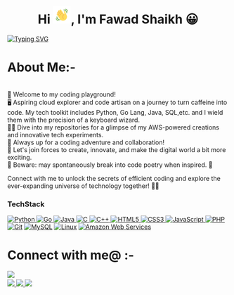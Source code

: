 <h1 align="center"> 
  Hi
  <img src="https://github.com/skfawad911/skfawad911/blob/main/icons/wave.gif" 
         alt="Waving hand animated gif"         
         width="40"/>,
   I'm <b>Fawad Shaikh 😀</b>
</h1> 

 
[![Typing SVG](https://readme-typing-svg.demolab.com?font=Merienda&size=35&duration=3000&pause=700&color=00FF00&center=true&vCenter=true&height=75&width=1300px&lines=Welcome+To+My+Github;I'm+an+aspiring+DevOps+Engineer💻;I'm+a+Learning+Enthusiast🧐)](https://git.io/typing-svg)

# <b>About Me:-</b>
<p>
<br>🚀 Welcome to my coding playground! <br>
🖥️ Aspiring cloud explorer and code artisan on a journey to turn caffeine into code. My tech toolkit includes Python, Go Lang, Java, SQL,etc. and I wield them with the precision of a keyboard wizard. <br>
🧙‍♂️ Dive into my repositories for a glimpse of my AWS-powered creations and innovative tech experiments.<br>
🌟 Always up for a coding adventure and collaboration! <br>
🚀 Let's join forces to create, innovate, and make the digital world a bit more exciting.<br> 🚧 Beware: may spontaneously break into code poetry when inspired. 📜<br>

Connect with me to unlock the secrets of efficient coding and explore the ever-expanding universe of technology together! 🚀✨<br>
</p>

### TechStack


<p align="left">
   <a href="https://www.python.org/" target="_blank" rel="noreferrer"><img src="https://raw.githubusercontent.com/danielcranney/readme-generator/main/public/icons/skills/python-colored.svg" width="36" height="36" alt="Python" />
  </a>
    <a href="https://go.dev/doc/" target="_blank" rel="noreferrer">
    <img src="https://raw.githubusercontent.com/danielcranney/readme-generator/main/public/icons/skills/go-colored.svg" width="36" height="36" alt="Go" />
  </a>
    <a href="https://www.oracle.com/java/" target="_blank" rel="noreferrer">
    <img src="https://raw.githubusercontent.com/danielcranney/readme-generator/main/public/icons/skills/java-colored.svg" width="36" height="36" alt="Java" />
  </a>
<a href="https://docs.microsoft.com/en-us/cpp/?view=msvc-170" target="_blank" rel="noreferrer">
  <img src="https://raw.githubusercontent.com/danielcranney/readme-generator/main/public/icons/skills/c-colored.svg" width="36" height="36" alt="C" />
</a>
  <a href="https://docs.microsoft.com/en-us/cpp/?view=msvc-170" target="_blank" rel="noreferrer">
    <img src="https://raw.githubusercontent.com/danielcranney/readme-generator/main/public/icons/skills/cplusplus-colored.svg" width="36" height="36" alt="C++" />
  </a>
 <a href="https://developer.mozilla.org/en-US/docs/Glossary/HTML5" target="_blank" rel="noreferrer"><img src="https://raw.githubusercontent.com/danielcranney/readme-generator/main/public/icons/skills/html5-colored.svg" width="36" height="36" alt="HTML5" />
  </a>
    <a href="https://www.w3.org/TR/CSS/#css" target="_blank" rel="noreferrer"><img src="https://raw.githubusercontent.com/danielcranney/readme-generator/main/public/icons/skills/css3-colored.svg" width="36" height="36" alt="CSS3" />
  </a>
  <a href="https://developer.mozilla.org/en-US/docs/Web/JavaScript" target="_blank" rel="noreferrer">
    <img src="https://raw.githubusercontent.com/danielcranney/readme-generator/main/public/icons/skills/javascript-colored.svg" width="36" height="36" alt="JavaScript" />
  </a>
  <a href="https://www.php.net/" target="_blank" rel="noreferrer"><img src="https://raw.githubusercontent.com/danielcranney/readme-generator/main/public/icons/skills/php-colored.svg" width="36" height="36" alt="PHP" />
  </a>
  <a href="https://git-scm.com/" target="_blank" rel="noreferrer">
    <img src="https://raw.githubusercontent.com/danielcranney/readme-generator/main/public/icons/skills/git-colored.svg" width="36" height="36" alt="Git" /></a>
  <a href="https://www.mysql.com/" target="_blank" rel="noreferrer"><img src="https://raw.githubusercontent.com/danielcranney/readme-generator/main/public/icons/skills/mysql-colored.svg" width="36" height="36" alt="MySQL" /></a>
  <a href="https://www.linux.org" target="_blank" rel="noreferrer"><img src="https://raw.githubusercontent.com/danielcranney/readme-generator/main/public/icons/skills/linux-colored.svg" width="36" height="36" alt="Linux" /></a>
  <a href="https://aws.amazon.com" target="_blank" rel="noreferrer"><img src="https://raw.githubusercontent.com/danielcranney/readme-generator/main/public/icons/skills/aws-colored-dark.svg" width="36" height="36" alt="Amazon Web Services" /></a>
</p>


# <b>Connect with me@ :-</b>
<p>
<!-- Github -->
<a 
    target="_blank" 
    href="https://github.com/skfawad911">
    <img
        src="https://img.shields.io/badge/GitHub-000000?style=for-the-badge&logo=github&logoColor=white">
    </img>    
<br>
<!-- LinkedIn -->
<a 
    target="_blank"
    href="www.linkedin.com/in/fawad-shaikh-278550226">
    <img
        src="https://img.shields.io/badge/-LinkedIn-0077D9?style=for-the-badge&logo=Linkedin&logoColor=white">
    </img>
</a>
<!-- GMail -->
<a 
    target="_blank" 
    href="mailto:skfawad911@gmail.com">
    <img
        src="https://img.shields.io/badge/-Gmail-D14836?style=for-the-badge&logo=Gmail&logoColor=white">
    </img>    
</a>
<!-- Twitter -->
<a 
    target="_blank" 
    href="https://twitter.com/FawadSh76392836">
    <img
        src="https://img.shields.io/badge/Twitter-0077B5?style=for-the-badge&logo=Twitter&logoColor=white">
    </img>
</a>
</p>
